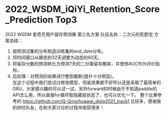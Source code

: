 # 2022_WSDM_iQiYi_Retention_Score_Prediction Top3
2022 WSDM 爱奇艺用户留存预测赛 第三名方案
队伍名称：二次元的死肥宅
方案总结：
1. 按照测试集的分布构造训练集的end_date分布。
2. 将时间窗口从静态的32天调整为动态的60天。
3. 将留存分数的预测转化为预测7天的二分类留存概率，并使用AUC作为评价指标。
4. 后处理：对预测的结果进行整型截断(提升十分明显)。 \
在这个过程中我们尝试过修改模型，但是效果都不好所以还是采取了最简单的GRU，大家感兴趣的可以试一试，另外forward的时候由于不知道paddle的API怎么用，所以直接for循环取隐藏层状态了，也可以优化一下。
整个比赛参考的 https://github.com/Q-Qing/huawei_digix2021_track1 比较多，感谢我的四位队友，在和大家讨论的过程中收获很多！
